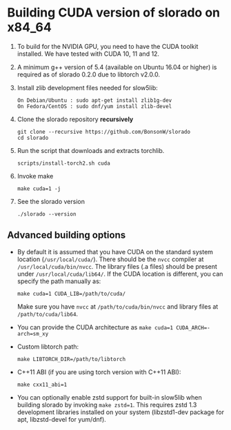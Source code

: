 # Building CUDA version of slorado on x84_64

1. To build for the NVIDIA GPU, you need to have the CUDA toolkit installed. We have tested with CUDA 10, 11 and 12.

2. A minimum g++ version of 5.4 (available on Ubuntu 16.04 or higher) is required as of slorado 0.2.0 due to libtorch v2.0.0.

3. Install zlib development files needed for slow5lib:

    ```
    On Debian/Ubuntu : sudo apt-get install zlib1g-dev
    On Fedora/CentOS : sudo dnf/yum install zlib-devel
    ```

4. Clone the slorado repository **recursively**

    ```
    git clone --recursive https://github.com/BonsonW/slorado
    cd slorado
    ```

5. Run the script that downloads and extracts torchlib.

    ```
    scripts/install-torch2.sh cuda
    ```

5. Invoke make

    ```
    make cuda=1 -j
    ```

6. See the slorado version

    ```
    ./slorado --version
    ```

## Advanced building options

- By default it is assumed that you have CUDA on the standard system location (`/usr/local/cuda/`). There should be the `nvcc` compiler at `/usr/local/cuda/bin/nvcc`. The library files (.a files) should be present under `/usr/local/cuda/lib64/`. If the CUDA location is different, you can specify the path manually as:
   ```
   make cuda=1 CUDA_LIB=/path/to/cuda/
   ```
   Make sure you have `nvcc` at `/path/to/cuda/bin/nvcc` and library files at `/path/to/cuda/lib64`.

- You can provide the CUDA architecture as `make cuda=1 CUDA_ARCH=-arch=sm_xy`

- Custom libtorch path:
    ```
    make LIBTORCH_DIR=/path/to/libtorch
    ```

- C++11 ABI (if you are using torch version with C++11 ABI):
    ```
    make cxx11_abi=1
    ```

- You can optionally enable zstd support for built-in slow5lib when building slorado by invoking `make zstd=1`. This requires zstd 1.3 development libraries installed on your system (libzstd1-dev package for apt, libzstd-devel for yum/dnf).

